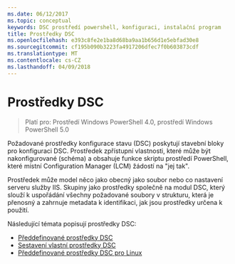 ```yaml
---
ms.date: 06/12/2017
ms.topic: conceptual
keywords: DSC prostředí powershell, konfiguraci, instalační program
title: Prostředky DSC
ms.openlocfilehash: e393c8fe2e1ba8d68ba9aa1b656d1e5ebfad30e8
ms.sourcegitcommit: cf195b090b3223fa4917206dfec7f0b603873cdf
ms.translationtype: MT
ms.contentlocale: cs-CZ
ms.lasthandoff: 04/09/2018
---
```

# <a name="dsc-resources"></a>Prostředky DSC

>Platí pro: Prostředí Windows PowerShell 4.0, prostředí Windows PowerShell 5.0

Požadované prostředky konfigurace stavu (DSC) poskytují stavební bloky pro konfiguraci DSC. Prostředek zpřístupní vlastnosti, které může být nakonfigurované (schéma) a obsahuje funkce skriptu prostředí PowerShell, které místní Configuration Manager (LCM) žádostí na "jej tak".

Prostředek může model něco jako obecný jako soubor nebo co nastavení serveru služby IIS.  Skupiny jako prostředky společně na modul DSC, který slouží k uspořádání všechny požadované soubory v strukturu, která je přenosný a zahrnuje metadata k identifikaci, jak jsou prostředky určena k použití.

Následující témata popisují prostředky DSC:

- [Předdefinované prostředky DSC](builtInResource.md)
- [Sestavení vlastní prostředky DSC](authoringResource.md)
- [Předdefinované prostředky DSC pro Linux](lnxBuiltInResources.md)